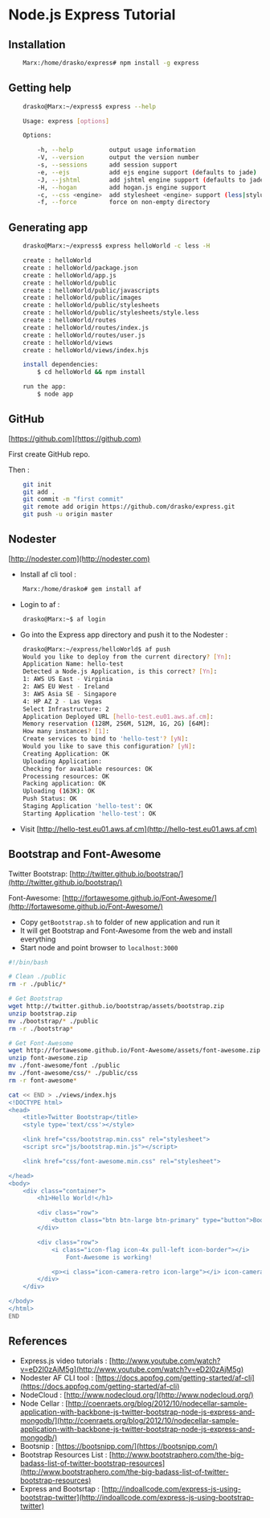 # Node.js Express Tutorial

## Installation
```bash
    Marx:/home/drasko/express# npm install -g express
```

## Getting help
```bash
    drasko@Marx:~/express$ express --help

    Usage: express [options]

    Options:

        -h, --help          output usage information
        -V, --version       output the version number
        -s, --sessions      add session support
        -e, --ejs           add ejs engine support (defaults to jade)
        -J, --jshtml        add jshtml engine support (defaults to jade)
        -H, --hogan         add hogan.js engine support
        -c, --css <engine>  add stylesheet <engine> support (less|stylus) (defaults to plain css)
        -f, --force         force on non-empty directory
```

## Generating app
```bash
    drasko@Marx:~/express$ express helloWorld -c less -H

    create : helloWorld
    create : helloWorld/package.json
    create : helloWorld/app.js
    create : helloWorld/public
    create : helloWorld/public/javascripts
    create : helloWorld/public/images
    create : helloWorld/public/stylesheets
    create : helloWorld/public/stylesheets/style.less
    create : helloWorld/routes
    create : helloWorld/routes/index.js
    create : helloWorld/routes/user.js
    create : helloWorld/views
    create : helloWorld/views/index.hjs

    install dependencies:
        $ cd helloWorld && npm install

    run the app:
        $ node app

```


## GitHub
[https://github.com](https://github.com)

First create GitHub repo.

Then :
```bash
    git init
    git add .
    git commit -m "first commit"
    git remote add origin https://github.com/drasko/express.git
    git push -u origin master
```

## Nodester
[http://nodester.com](http://nodester.com)
* Install af cli tool :
```bash
    Marx:/home/drasko# gem install af
```
* Login to af :
```bash
    drasko@Marx:~$ af login
```
* Go into the Express app directory and push it to the Nodester :

```bash
    drasko@Marx:~/express/helloWorld$ af push
    Would you like to deploy from the current directory? [Yn]: 
    Application Name: hello-test
    Detected a Node.js Application, is this correct? [Yn]: 
    1: AWS US East - Virginia
    2: AWS EU West - Ireland
    3: AWS Asia SE - Singapore
    4: HP AZ 2 - Las Vegas
    Select Infrastructure: 2
    Application Deployed URL [hello-test.eu01.aws.af.cm]:
    Memory reservation (128M, 256M, 512M, 1G, 2G) [64M]: 
    How many instances? [1]: 
    Create services to bind to 'hello-test'? [yN]: 
    Would you like to save this configuration? [yN]: 
    Creating Application: OK
    Uploading Application:
    Checking for available resources: OK
    Processing resources: OK
    Packing application: OK
    Uploading (163K): OK   
    Push Status: OK
    Staging Application 'hello-test': OK                                            
    Starting Application 'hello-test': OK                                           
```

* Visit [http://hello-test.eu01.aws.af.cm](http://hello-test.eu01.aws.af.cm)

## Bootstrap and Font-Awesome


Twitter Bootstrap: [http://twitter.github.io/bootstrap/](http://twitter.github.io/bootstrap/)

Font-Awesome: [http://fortawesome.github.io/Font-Awesome/](http://fortawesome.github.io/Font-Awesome/)

* Copy `getBootstrap.sh` to folder of new application and run it
* It will get Bootstrap and Font-Awesome from the web and install everything
* Start node and point browser to `localhost:3000`

```bash
#!/bin/bash

# Clean ./public
rm -r ./public/*

# Get Bootstrap
wget http://twitter.github.io/bootstrap/assets/bootstrap.zip
unzip bootstrap.zip
mv ./bootstrap/* ./public
rm -r ./bootstrap*

# Get Font-Awesome
wget http://fortawesome.github.io/Font-Awesome/assets/font-awesome.zip
unzip font-awesome.zip
mv ./font-awesome/font ./public
mv ./font-awesome/css/* ./public/css
rm -r font-awesome*

cat << END > ./views/index.hjs
<!DOCTYPE html>
<head>
    <title>Twitter Bootstrap</title>
    <style type='text/css'></style>

    <link href="css/bootstrap.min.css" rel="stylesheet">
    <script src="js/bootstrap.min.js"></script>

    <link href="css/font-awesome.min.css" rel="stylesheet">

</head>
<body>
    <div class="container">
        <h1>Hello World!</h1>

        <div class="row">
            <button class="btn btn-large btn-primary" type="button">Bootstrap</button>
        </div>

        <div class="row">
            <i class="icon-flag icon-4x pull-left icon-border"></i>
                Font-Awesome is working!

            <p><i class="icon-camera-retro icon-large"></i> icon-camera-retro</p>
        </div>
    </div>

</body>
</html>
END
```


## References

* Express.js video tutorials : [http://www.youtube.com/watch?v=eD2I0zAjM5g](http://www.youtube.com/watch?v=eD2I0zAjM5g)
* Nodester AF CLI tool : [https://docs.appfog.com/getting-started/af-cli](https://docs.appfog.com/getting-started/af-cli)
* NodeCloud : [http://www.nodecloud.org/](http://www.nodecloud.org/)
* Node Cellar : [http://coenraets.org/blog/2012/10/nodecellar-sample-application-with-backbone-js-twitter-bootstrap-node-js-express-and-mongodb/](http://coenraets.org/blog/2012/10/nodecellar-sample-application-with-backbone-js-twitter-bootstrap-node-js-express-and-mongodb/)
* Bootsnip : [https://bootsnipp.com/](https://bootsnipp.com/)
* Bootstrap Resources List : [http://www.bootstraphero.com/the-big-badass-list-of-twitter-bootstrap-resources](http://www.bootstraphero.com/the-big-badass-list-of-twitter-bootstrap-resources)
* Express and Bootsrtap : [http://indoallcode.com/express-js-using-bootstrap-twitter](http://indoallcode.com/express-js-using-bootstrap-twitter)


    
